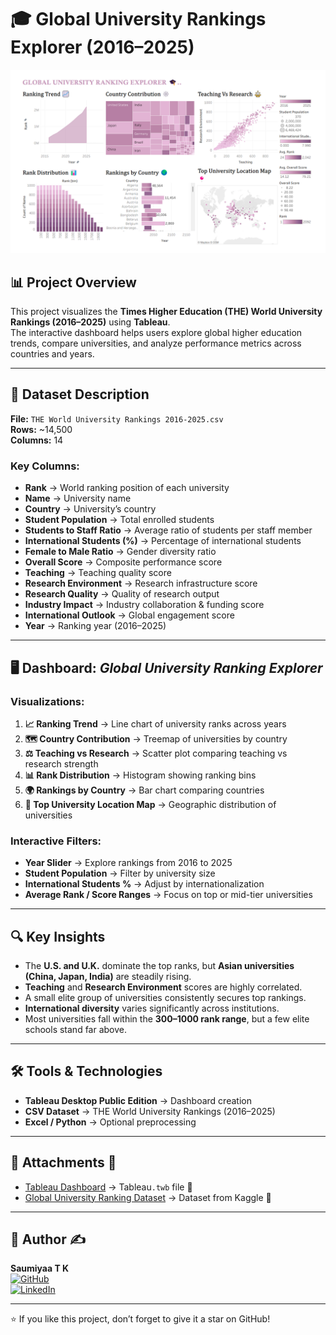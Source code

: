 # 🎓 Global University Rankings Explorer (2016–2025)

<div align="center">
  <img src="https://github.com/SaumiyaaTK/Global-University-Ranking-Explorer/blob/main/Ranking Screenshot.png" alt="Global-University-Ranking-Explorer">
</div>

## 📊 Project Overview
This project visualizes the **Times Higher Education (THE) World University Rankings (2016–2025)** using **Tableau**.  
The interactive dashboard helps users explore global higher education trends, compare universities, and analyze performance metrics across countries and years.

---

## 📂 Dataset Description
**File:** `THE World University Rankings 2016-2025.csv`  
**Rows:** ~14,500  
**Columns:** 14  

### Key Columns:
- **Rank** → World ranking position of each university  
- **Name** → University name  
- **Country** → University’s country  
- **Student Population** → Total enrolled students  
- **Students to Staff Ratio** → Average ratio of students per staff member  
- **International Students (%)** → Percentage of international students  
- **Female to Male Ratio** → Gender diversity ratio  
- **Overall Score** → Composite performance score  
- **Teaching** → Teaching quality score  
- **Research Environment** → Research infrastructure score  
- **Research Quality** → Quality of research output  
- **Industry Impact** → Industry collaboration & funding score  
- **International Outlook** → Global engagement score  
- **Year** → Ranking year (2016–2025)  

---

## 🖥️ Dashboard: *Global University Ranking Explorer*

### Visualizations:
1. **📈 Ranking Trend** → Line chart of university ranks across years  
2. **🗺️ Country Contribution** → Treemap of universities by country  
3. **⚖️ Teaching vs Research** → Scatter plot comparing teaching vs research strength  
4. **📊 Rank Distribution** → Histogram showing ranking bins  
5. **🌍 Rankings by Country** → Bar chart comparing countries  
6. **📌 Top University Location Map** → Geographic distribution of universities  

### Interactive Filters:
- **Year Slider** → Explore rankings from 2016 to 2025  
- **Student Population** → Filter by university size  
- **International Students %** → Adjust by internationalization  
- **Average Rank / Score Ranges** → Focus on top or mid-tier universities  

---

## 🔍 Key Insights
- The **U.S. and U.K.** dominate the top ranks, but **Asian universities (China, Japan, India)** are steadily rising.  
- **Teaching** and **Research Environment** scores are highly correlated.  
- A small elite group of universities consistently secures top rankings.  
- **International diversity** varies significantly across institutions.  
- Most universities fall within the **300–1000 rank range**, but a few elite schools stand far above.  

---

## 🛠️ Tools & Technologies
- **Tableau Desktop Public Edition** → Dashboard creation  
- **CSV Dataset** → THE World University Rankings (2016–2025)  
- **Excel / Python** → Optional preprocessing  

---

## 📂 Attachments 📎  
- [Tableau Dashboard](Dashboard/) → Tableau`.twb` file 📂
- [Global University Ranking Dataset](Dataset/) → Dataset from Kaggle 📑
   
---

## 👤 Author ✍️  
**Saumiyaa T K**  
[![GitHub](https://img.shields.io/badge/GitHub-SaumiyaaTK-blue?logo=github)](https://github.com/SaumiyaaTK)  
[![LinkedIn](https://img.shields.io/badge/LinkedIn-Saumiyaa%20T%20K-blue?logo=linkedin)](https://www.linkedin.com/in/saumiyaa-t-k)  

---

⭐ If you like this project, don’t forget to give it a star on GitHub!
